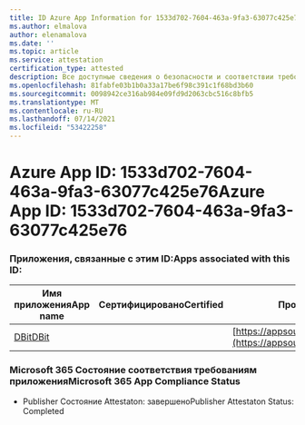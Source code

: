 ```yaml
---
title: ID Azure App Information for 1533d702-7604-463a-9fa3-63077c425e76
ms.author: elmalova
author: elenamalova
ms.date: ''
ms.topic: article
ms.service: attestation
certification_type: attested
description: Все доступные сведения о безопасности и соответствии требованиям для 1533d702-7604-463a-9fa3-63077c425e76.
ms.openlocfilehash: 81fabfe03b1b0a33a17be6f98c391c1f68bd3b60
ms.sourcegitcommit: 0098942ce316ab984e09fd9d2063cbc516c8bfb5
ms.translationtype: MT
ms.contentlocale: ru-RU
ms.lasthandoff: 07/14/2021
ms.locfileid: "53422258"
---
```

# <a name="azure-app-id-1533d702-7604-463a-9fa3-63077c425e76"></a><span data-ttu-id="cb656-103">Azure App ID: 1533d702-7604-463a-9fa3-63077c425e76</span><span class="sxs-lookup"><span data-stu-id="cb656-103">Azure App ID: 1533d702-7604-463a-9fa3-63077c425e76</span></span>


### <a name="apps-associated-with-this-id"></a><span data-ttu-id="cb656-104">Приложения, связанные с этим ID:</span><span class="sxs-lookup"><span data-stu-id="cb656-104">Apps associated with this ID:</span></span>
| <span data-ttu-id="cb656-105">**Имя приложения**</span><span class="sxs-lookup"><span data-stu-id="cb656-105">**App name**</span></span> | <span data-ttu-id="cb656-106">**Сертифицировано**</span><span class="sxs-lookup"><span data-stu-id="cb656-106">**Certified**</span></span> | <span data-ttu-id="cb656-107">**Просмотр в AppSource**</span><span class="sxs-lookup"><span data-stu-id="cb656-107">**View in AppSource**</span></span> |
|-|-|-|
| [<span data-ttu-id="cb656-108">DBit</span><span class="sxs-lookup"><span data-stu-id="cb656-108">DBit</span></span>](https://docs.microsoft.com/en-us/microsoft-365-app-certification/forward/WA200001536) |  | [https://appsource.microsoft.com/product/office/WA200001536](https://appsource.microsoft.com/product/office/WA200001536) |

### <a name="microsoft-365-app-compliance-status"></a><span data-ttu-id="cb656-109">Microsoft 365 Состояние соответствия требованиям приложения</span><span class="sxs-lookup"><span data-stu-id="cb656-109">Microsoft 365 App Compliance Status</span></span>
- <span data-ttu-id="cb656-110">Publisher Состояние Attestaton: завершено</span><span class="sxs-lookup"><span data-stu-id="cb656-110">Publisher Attestaton Status: Completed</span></span>

